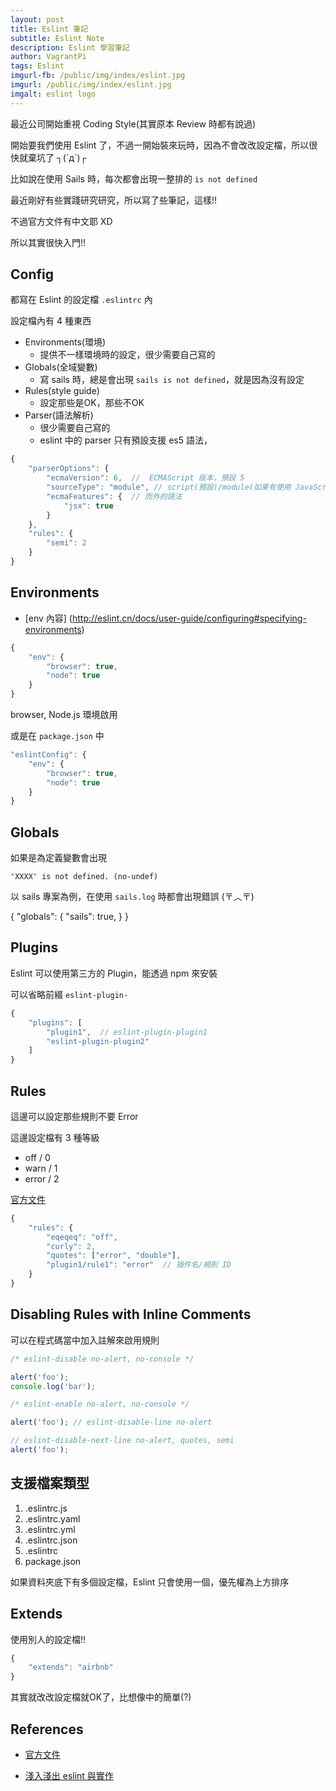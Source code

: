 ```yaml
---
layout: post
title: Eslint 筆記
subtitle: Eslint Note
description: Eslint 學習筆記
author: VagrantPi
tags: Eslint
imgurl-fb: /public/img/index/eslint.jpg
imgurl: /public/img/index/eslint.jpg
imgalt: eslint logo
---
```


最近公司開始重視 Coding Style(其實原本 Review 時都有說過)

開始要我們使用 Eslint 了，不過一開始裝來玩時，因為不會改改設定檔，所以很快就棄坑了 ┐(´д`)┌

比如說在使用 Sails 時，每次都會出現一整排的 `is not defined` 

最近剛好有些實踐研究研究，所以寫了些筆記，這樣!!

不過官方文件有中文耶 XD

所以其實很快入門!!


## Config

都寫在 Eslint 的設定檔 `.eslintrc` 內

設定檔內有 4 種東西
- Environments(環境)
  - 提供不一樣環境時的設定，很少需要自己寫的
- Globals(全域變數)
  - 寫 sails 時，總是會出現 `sails is not defined`，就是因為沒有設定
- Rules(style guide)
  - 設定那些是OK，那些不OK
- Parser(語法解析)
  - 很少需要自己寫的
  - eslint 中的 parser 只有預設支援 es5 語法，


```js
{
    "parserOptions": {
        "ecmaVersion": 6,  //  ECMAScript 版本，預設 5
        "sourceType": "module", // script(預設)/module(如果有使用 JavaScript 的 module)
        "ecmaFeatures": {  // 而外的語法
            "jsx": true 
        }
    },
    "rules": {
        "semi": 2
    }
}
```

## Environments

- [env 內容]
(http://eslint.cn/docs/user-guide/configuring#specifying-environments)

```js
{
    "env": {
        "browser": true,
        "node": true
    }
}
```

browser, Node.js 環境啟用

或是在 `package.json` 中

```js
"eslintConfig": {
    "env": {
        "browser": true,
        "node": true
    }
}
```

## Globals

如果是為定義變數會出現

`'XXXX' is not defined. (no-undef)`

以 sails 專案為例，在使用 `sails.log` 時都會出現錯誤 (〒︿〒)

{
    "globals": {
        "sails": true,
    }
}

## Plugins

Eslint 可以使用第三方的 Plugin，能透過 npm 來安裝

可以省略前綴 `eslint-plugin-`

```js
{
    "plugins": [
        "plugin1",  // eslint-plugin-plugin1
        "eslint-plugin-plugin2"
    ]
}
```

## Rules

這邊可以設定那些規則不要 Error

這邊設定檔有 3 種等級

- off / 0
- warn / 1
- error / 2

[官方文件](http://eslint.cn/docs/rules/)

```js
{
    "rules": {
        "eqeqeq": "off",
        "curly": 2,
        "quotes": ["error", "double"],
        "plugin1/rule1": "error"  // 插件名/規則 ID
    }
}
```

## Disabling Rules with Inline Comments

可以在程式碼當中加入註解來啟用規則

```js
/* eslint-disable no-alert, no-console */

alert('foo');
console.log('bar');

/* eslint-enable no-alert, no-console */

alert('foo'); // eslint-disable-line no-alert

// eslint-disable-next-line no-alert, quotes, semi
alert('foo');

```

## 支援檔案類型

1. .eslintrc.js
2. .eslintrc.yaml
3. .eslintrc.yml
4. .eslintrc.json
5. .eslintrc
6. package.json

如果資料夾底下有多個設定檔，Eslint 只會使用一個，優先權為上方排序

## Extends

使用別人的設定檔!!

```js
{
    "extends": "airbnb"
}
```

其實就改改設定檔就OK了，比想像中的簡單(?)

## References

- [官方文件](http://eslint.cn)

- [淺入淺出 eslint 與實作](https://denny.qollie.com/2016/07/11/eslint-fxcking-setup/)



